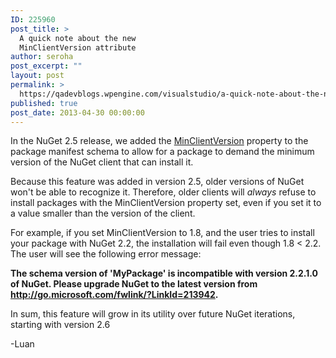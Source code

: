 ```yaml
---
ID: 225960
post_title: >
  A quick note about the new
  MinClientVersion attribute
author: seroha
post_excerpt: ""
layout: post
permalink: >
  https://qadevblogs.wpengine.com/visualstudio/a-quick-note-about-the-new-minclientversion-attribute/
published: true
post_date: 2013-04-30 00:00:00
---
```

In the NuGet 2.5 release, we added the [MinClientVersion][1] property to the package manifest schema to allow for a package to demand the minimum version of the NuGet client that can install it.

Because this feature was added in version 2.5, older versions of NuGet won't be able to recognize it. Therefore, older clients will *always* refuse to install packages with the MinClientVersion property set, even if you set it to a value smaller than the version of the client.

For example, if you set MinClientVersion to 1.8, and the user tries to install your package with NuGet 2.2, the installation will fail even though 1.8 < 2.2. The user will see the following error message:

**The schema version of 'MyPackage' is incompatible with version 2.2.1.0 of NuGet. Please upgrade NuGet to the latest version from <http://go.microsoft.com/fwlink/?LinkId=213942>.**

In sum, this feature will grow in its utility over future NuGet iterations, starting with version 2.6

-Luan

 [1]: http://docs.nuget.org/docs/release-notes/nuget-2.5##Add_a_%27Minimum_NuGet_Version%27_property_to_packages
